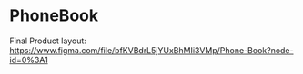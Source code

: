 # PhoneBook

Final Product layout: https://www.figma.com/file/bfKVBdrL5jYUxBhMIi3VMp/Phone-Book?node-id=0%3A1
